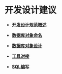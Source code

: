 # 开发设计建议<a name="ZH-CN_TOPIC_0000001149748073"></a>

-   **[开发设计规范概述](开发设计规范概述.md)**  

-   **[数据库对象命名](数据库对象命名.md)**  

-   **[数据库对象设计](数据库对象设计.md)**  

-   **[工具对接](工具对接.md)**  

-   **[SQL编写](SQL编写.md)**  


